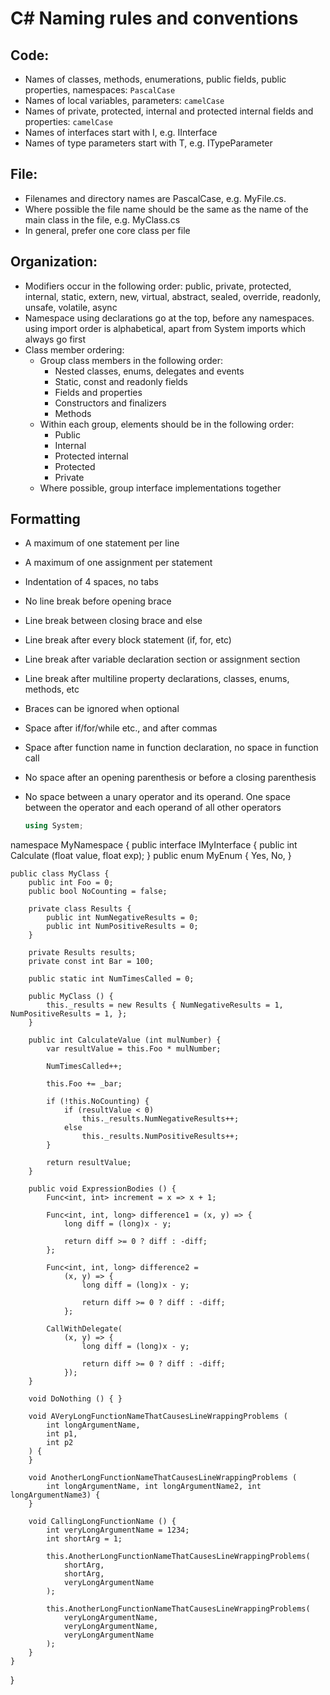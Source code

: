 # C# Naming rules and conventions
## Code:
- Names of classes, methods, enumerations, public fields, public properties, namespaces: `PascalCase`
- Names of local variables, parameters: `camelCase`
- Names of private, protected, internal and protected internal fields and properties: `camelCase`
- Names of interfaces start with I, e.g. IInterface
- Names of type parameters start with T, e.g. ITypeParameter

## File:
- Filenames and directory names are PascalCase, e.g. MyFile.cs.
- Where possible the file name should be the same as the name of the main class in the file, e.g. MyClass.cs
- In general, prefer one core class per file

## Organization:
- Modifiers occur in the following order: public, private, protected, internal, static, extern, new, virtual, abstract, sealed, override, readonly, unsafe, volatile, async
- Namespace using declarations go at the top, before any namespaces. using import order is alphabetical, apart from System imports which always go first
- Class member ordering:
  - Group class members in the following order:
    - Nested classes, enums, delegates and events
    - Static, const and readonly fields
    - Fields and properties
    - Constructors and finalizers
    - Methods
  - Within each group, elements should be in the following order:
    - Public
    - Internal
    - Protected internal
    - Protected
    - Private
  - Where possible, group interface implementations together

## Formatting
- A maximum of one statement per line
- A maximum of one assignment per statement
- Indentation of 4 spaces, no tabs
- No line break before opening brace
- Line break between closing brace and else
- Line break after every block statement (if, for, etc)
- Line break after variable declaration section or assignment section
- Line break after multiline property declarations, classes, enums, methods, etc
- Braces can be ignored when optional
- Space after if/for/while etc., and after commas
- Space after function name in function declaration, no space in function call
- No space after an opening parenthesis or before a closing parenthesis
- No space between a unary operator and its operand. One space between the operator and each operand of all other operators

  ```C#
  using System;

namespace MyNamespace {
    public interface IMyInterface {
        public int Calculate (float value, float exp);
    }
    public enum MyEnum {
        Yes,
        No,
    }

    public class MyClass {
        public int Foo = 0;
        public bool NoCounting = false;

        private class Results {
            public int NumNegativeResults = 0;
            public int NumPositiveResults = 0;
        }

        private Results results;
        private const int Bar = 100;

        public static int NumTimesCalled = 0;

        public MyClass () {
            this._results = new Results { NumNegativeResults = 1, NumPositiveResults = 1, };
        }

        public int CalculateValue (int mulNumber) {
            var resultValue = this.Foo * mulNumber;

            NumTimesCalled++;

            this.Foo += _bar;

            if (!this.NoCounting) {
                if (resultValue < 0)
                    this._results.NumNegativeResults++;
                else
                    this._results.NumPositiveResults++;
            }

            return resultValue;
        }

        public void ExpressionBodies () {
            Func<int, int> increment = x => x + 1;

            Func<int, int, long> difference1 = (x, y) => {
                long diff = (long)x - y;

                return diff >= 0 ? diff : -diff;
            };

            Func<int, int, long> difference2 =
                (x, y) => {
                    long diff = (long)x - y;

                    return diff >= 0 ? diff : -diff;
                };

            CallWithDelegate(
                (x, y) => {
                    long diff = (long)x - y;

                    return diff >= 0 ? diff : -diff;
                });
        }

        void DoNothing () { }

        void AVeryLongFunctionNameThatCausesLineWrappingProblems (
            int longArgumentName,
            int p1,
            int p2
        ) {
        }

        void AnotherLongFunctionNameThatCausesLineWrappingProblems (
            int longArgumentName, int longArgumentName2, int longArgumentName3) {
        }

        void CallingLongFunctionName () {
            int veryLongArgumentName = 1234;
            int shortArg = 1;

            this.AnotherLongFunctionNameThatCausesLineWrappingProblems(
                shortArg,
                shortArg,
                veryLongArgumentName
            );

            this.AnotherLongFunctionNameThatCausesLineWrappingProblems(
                veryLongArgumentName,
                veryLongArgumentName,
                veryLongArgumentName
            );
        }
    }
}
  ```
 

